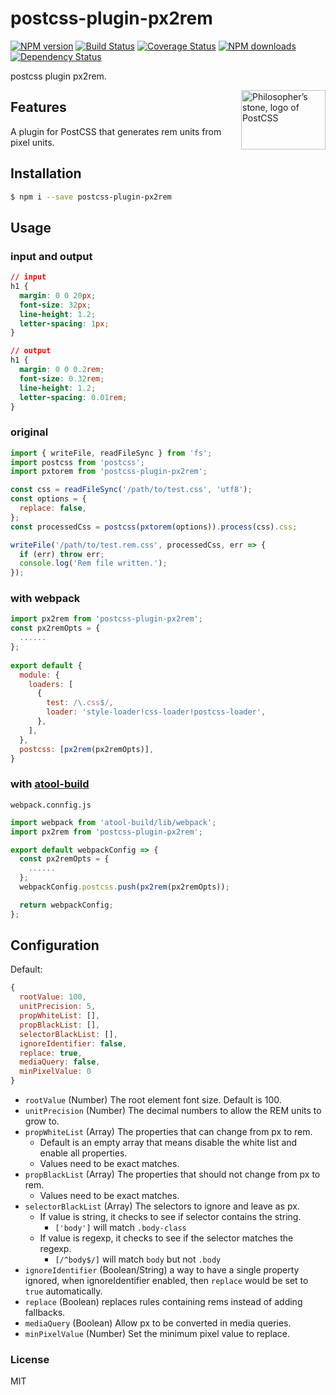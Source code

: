 # postcss-plugin-px2rem

[![NPM version](https://img.shields.io/npm/v/postcss-plugin-px2rem.svg?style=flat)](https://npmjs.org/package/postcss-plugin-px2rem)
[![Build Status](https://img.shields.io/travis/ant-tool/postcss-plugin-px2rem.svg?style=flat)](https://travis-ci.org/ant-tool/postcss-plugin-px2rem)
[![Coverage Status](https://img.shields.io/coveralls/ant-tool/postcss-plugin-px2rem.svg?style=flat)](https://coveralls.io/r/ant-tool/postcss-plugin-px2rem)
[![NPM downloads](http://img.shields.io/npm/dm/postcss-plugin-px2rem.svg?style=flat)](https://npmjs.org/package/postcss-plugin-px2rem)
[![Dependency Status](https://david-dm.org/ant-tool/postcss-plugin-px2rem.svg)](https://david-dm.org/ant-tool/postcss-plugin-px2rem)

postcss plugin px2rem.

<img align="right" width="135" height="95"
     title="Philosopher’s stone, logo of PostCSS"
     src="http://postcss.github.io/postcss/logo-leftp.svg">

## Features

A plugin for PostCSS that generates rem units from pixel units.

## Installation

```bash
$ npm i --save postcss-plugin-px2rem
```

## Usage

### input and output

```css
// input
h1 {
  margin: 0 0 20px;
  font-size: 32px;
  line-height: 1.2;
  letter-spacing: 1px;
}

// output
h1 {
  margin: 0 0 0.2rem;
  font-size: 0.32rem;
  line-height: 1.2;
  letter-spacing: 0.01rem;
}
```

### original

```javascript
import { writeFile, readFileSync } from 'fs';
import postcss from 'postcss';
import pxtorem from 'postcss-plugin-px2rem';

const css = readFileSync('/path/to/test.css', 'utf8');
const options = {
  replace: false,
};
const processedCss = postcss(pxtorem(options)).process(css).css;

writeFile('/path/to/test.rem.css', processedCss, err => {
  if (err) throw err;
  console.log('Rem file written.');
});
```

### with webpack

```javascript
import px2rem from 'postcss-plugin-px2rem';
const px2remOpts = {
  ......
};
 
export default {
  module: {
    loaders: [
      {
        test: /\.css$/,
        loader: 'style-loader!css-loader!postcss-loader',
      },
    ],
  },
  postcss: [px2rem(px2remOpts)],
}
```

### with [atool-build](https://github.com/ant-tool/atool-build)

`webpack.connfig.js`

```javascript
import webpack from 'atool-build/lib/webpack';
import px2rem from 'postcss-plugin-px2rem';

export default webpackConfig => {
  const px2remOpts = {
    ......
  };
  webpackConfig.postcss.push(px2rem(px2remOpts));

  return webpackConfig;
};
```

## Configuration

Default:
```js
{
  rootValue: 100,
  unitPrecision: 5,
  propWhiteList: [],
  propBlackList: [],
  selectorBlackList: [],
  ignoreIdentifier: false,
  replace: true,
  mediaQuery: false,
  minPixelValue: 0
}
```

- `rootValue` (Number) The root element font size. Default is 100.
- `unitPrecision` (Number) The decimal numbers to allow the REM units to grow to.
- `propWhiteList` (Array) The properties that can change from px to rem.
    - Default is an empty array that means disable the white list and enable all properties.
    - Values need to be exact matches.
- `propBlackList` (Array) The properties that should not change from px to rem.
    - Values need to be exact matches.
- `selectorBlackList` (Array) The selectors to ignore and leave as px.
    - If value is string, it checks to see if selector contains the string.
        - `['body']` will match `.body-class`
    - If value is regexp, it checks to see if the selector matches the regexp.
        - `[/^body$/]` will match `body` but not `.body`
- `ignoreIdentifier` (Boolean/String)  a way to have a single property ignored, when ignoreIdentifier enabled, then `replace` would be set to `true` automatically.
- `replace` (Boolean) replaces rules containing rems instead of adding fallbacks.
- `mediaQuery` (Boolean) Allow px to be converted in media queries.
- `minPixelValue` (Number) Set the minimum pixel value to replace.

### License
MIT
